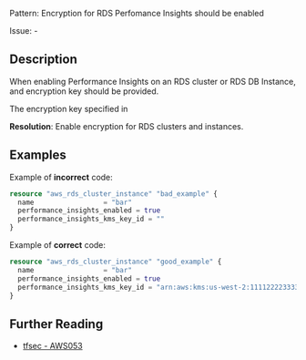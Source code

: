 Pattern: Encryption for RDS Perfomance Insights should be enabled

Issue: -

## Description

When enabling Performance Insights on an RDS cluster or RDS DB Instance, and encryption key should be provided.

The encryption key specified in

**Resolution**: Enable encryption for RDS clusters and instances.

## Examples

Example of **incorrect** code:

```terraform
resource "aws_rds_cluster_instance" "bad_example" {
  name                 = "bar"
  performance_insights_enabled = true
  performance_insights_kms_key_id = ""
}
```

Example of **correct** code:

```terraform
resource "aws_rds_cluster_instance" "good_example" {
  name                 = "bar"
  performance_insights_enabled = true
  performance_insights_kms_key_id = "arn:aws:kms:us-west-2:111122223333:key/1234abcd-12ab-34cd-56ef-1234567890ab"
}
```

## Further Reading

* [tfsec - AWS053](https://tfsec.dev/docs/aws/AWS053/)